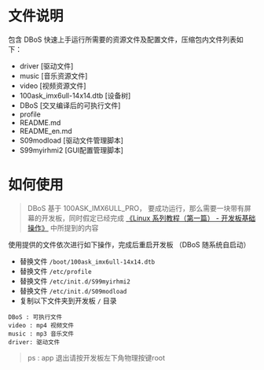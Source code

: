 # 文件说明

包含 DBoS 快速上手运行所需要的资源文件及配置文件，压缩包内文件列表如下：
-   driver                                      [驱动文件]                
-   music                                      [音乐资源文件]              
-   video                                      [视频资源文件]            
-   100ask_imx6ull-14x14.dtb     [设备树]
-   DBoS                                      [交叉编译后的可执行文件]
-   profile                                    
-   README.md                   
-   README_en.md                
-   S09modload                          [驱动文件管理脚本]                 
-   S99myirhmi2                          [GUI配置管理脚本]

# 如何使用
> DBoS 基于 100ASK_IMX6ULL_PRO， 要成功运行，那么需要一块带有屏幕的开发板，同时假定已经完成 [《Linux 系列教程（第一篇） - 开发板基础操作》](https://www.100ask.net/detail/p_60ff69a7e4b0a27d0e363587/8) 中所提到的内容

使用提供的文件依次进行如下操作，完成后重启开发板 （DBoS 随系统自启动）

* 替换文件 `/boot/100ask_imx6ull-14x14.dtb`
* 替换文件 `/etc/profile`
* 替换文件 `/etc/init.d/S99myirhmi2`
* 替换文件 `/etc/init.d/S09modload`
* 复制以下文件夹到开发板 `/` 目录
```
DBoS : 可执行文件
video : mp4 视频文件
music : mp3 音乐文件
driver: 驱动文件
```
> ps : app 退出请按开发板左下角物理按键root
